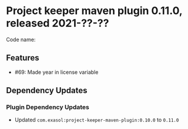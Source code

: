 # Project keeper maven plugin 0.11.0, released 2021-??-??

Code name:

## Features

* #69: Made year in license variable

## Dependency Updates

### Plugin Dependency Updates

* Updated `com.exasol:project-keeper-maven-plugin:0.10.0` to `0.11.0`
